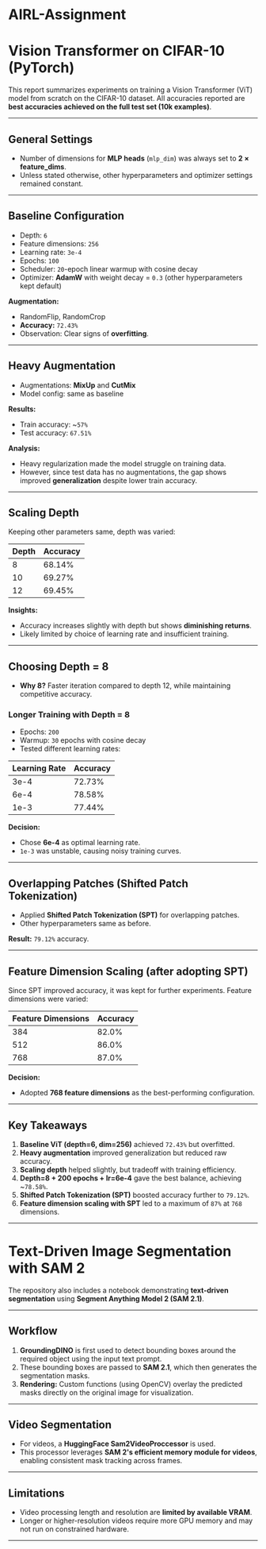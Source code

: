 # AIRL-Assignment

# Vision Transformer on CIFAR-10 (PyTorch)
This report summarizes experiments on training a Vision Transformer (ViT) model from scratch on the CIFAR-10 dataset. All accuracies reported are **best accuracies achieved on the full test set (10k examples)**.

---

## General Settings

- Number of dimensions for **MLP heads** (`mlp_dim`) was always set to **2 × feature_dims**.  
- Unless stated otherwise, other hyperparameters and optimizer settings remained constant.

---

## Baseline Configuration

- Depth: `6`  
- Feature dimensions: `256`  
- Learning rate: `3e-4`  
- Epochs: `100`  
- Scheduler: `20`-epoch linear warmup with cosine decay  
- Optimizer: **AdamW** with weight decay = `0.3` (other hyperparameters kept default)  

**Augmentation:**  
- RandomFlip, RandomCrop  
- **Accuracy:** `72.43%`  
- Observation: Clear signs of **overfitting**.

---

## Heavy Augmentation

- Augmentations: **MixUp** and **CutMix**  
- Model config: same as baseline  

**Results:**  
- Train accuracy: ~`57%`  
- Test accuracy: `67.51%`  

**Analysis:**  
- Heavy regularization made the model struggle on training data.  
- However, since test data has no augmentations, the gap shows improved **generalization** despite lower train accuracy.  

---

## Scaling Depth

Keeping other parameters same, depth was varied:

| Depth | Accuracy |
|-------|-----------|
| 8     | 68.14%    |
| 10    | 69.27%    |
| 12    | 69.45%    |

**Insights:**  
- Accuracy increases slightly with depth but shows **diminishing returns**.  
- Likely limited by choice of learning rate and insufficient training.  

---

## Choosing Depth = 8

- **Why 8?** Faster iteration compared to depth 12, while maintaining competitive accuracy.  

### Longer Training with Depth = 8

- Epochs: `200`  
- Warmup: `30` epochs with cosine decay  
- Tested different learning rates:  

| Learning Rate | Accuracy |
|---------------|-----------|
| 3e-4          | 72.73%    |
| 6e-4          | 78.58%    |
| 1e-3          | 77.44%    |

**Decision:**  
- Chose **6e-4** as optimal learning rate.  
- `1e-3` was unstable, causing noisy training curves.  

---

## Overlapping Patches (Shifted Patch Tokenization)

- Applied **Shifted Patch Tokenization (SPT)** for overlapping patches.  
- Other hyperparameters same as before.  

**Result:** `79.12%` accuracy.  

---

## Feature Dimension Scaling (after adopting SPT)

Since SPT improved accuracy, it was kept for further experiments. Feature dimensions were varied:

| Feature Dimensions | Accuracy |
|---------------------|-----------|
| 384                 | 82.0%     |
| 512                 | 86.0%     |
| 768                 | 87.0%     |

**Decision:**  
- Adopted **768 feature dimensions** as the best-performing configuration.  

---

## Key Takeaways

1. **Baseline ViT (depth=6, dim=256)** achieved `72.43%` but overfitted.  
2. **Heavy augmentation** improved generalization but reduced raw accuracy.  
3. **Scaling depth** helped slightly, but tradeoff with training efficiency.  
4. **Depth=8 + 200 epochs + lr=6e-4** gave the best balance, achieving ~`78.58%`.  
5. **Shifted Patch Tokenization (SPT)** boosted accuracy further to `79.12%`.  
6. **Feature dimension scaling with SPT** led to a maximum of `87%` at `768` dimensions.  

---

# Text-Driven Image Segmentation with SAM 2

The repository also includes a notebook demonstrating **text-driven segmentation** using **Segment Anything Model 2 (SAM 2.1)**.

---

## Workflow

1. **GroundingDINO** is first used to detect bounding boxes around the required object using the input text prompt.  
2. These bounding boxes are passed to **SAM 2.1**, which then generates the segmentation masks.  
3. **Rendering:** Custom functions (using OpenCV) overlay the predicted masks directly on the original image for visualization.  

---

## Video Segmentation

- For videos, a **HuggingFace Sam2VideoProccessor** is used.  
- This processor leverages **SAM 2's efficient memory module for videos**, enabling consistent mask tracking across frames.  

---

## Limitations

- Video processing length and resolution are **limited by available VRAM**.  
- Longer or higher-resolution videos require more GPU memory and may not run on constrained hardware.  

---
